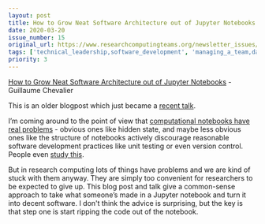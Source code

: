 ```yaml
---
layout: post
title: How to Grow Neat Software Architecture out of Jupyter Notebooks - Guillaume Chevalier
date: 2020-03-20
issue_number: 15
original_url: https://www.researchcomputingteams.org/newsletter_issues/0015
tags: ['technical_leadership,software_development', 'managing_a_team,data_teams']
priority: 3
---
```


<!-- markdownlint-disable MD033 -->
<!-- markdownlint-disable MD041 -->
<!-- markdownlint-disable MD049 -->

[How to Grow Neat Software Architecture out of Jupyter Notebooks](https://guillaume-chevalier.com/how-to-grow-neat-software-architecture-out-of-jupyter-notebooks/) - Guillaume Chevalier

This is an older blogpost which just became a [recent talk](https://www.youtube.com/watch?v=K4QN27IKr0g).

I’m coming around to the point of view that [computational notebooks have real problems](https://docs.google.com/presentation/d/1n2RlMdmv1p25Xy5thJUhkKGvjtV-dkAIsUXP-AL4ffI/edit#slide=id.g362da58057_0_1) - obvious ones like hidden state, and maybe less obvious ones like the structure of notebooks actively discourage reasonable software development practices like unit testing or even version control.  People even [study this](http://web.eecs.utk.edu/~azh/blog/notebookpainpoints.html).

But in research computing lots of things have problems and we are kind of stuck with them anyway.  They are simply too convenient for researchers to be expected to give up.  This blog post and talk give a common-sense approach to take what someone’s made in a Jupyter notebook and turn it into decent software.  I don't think the advice is surprising, but the key is that step one is start ripping the code out of the notebook.

